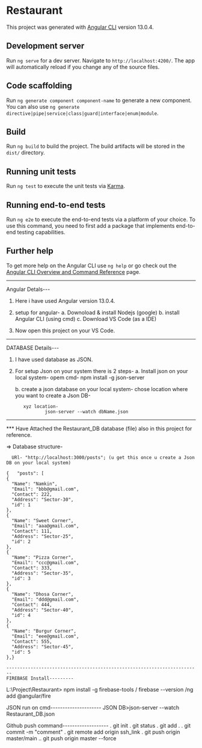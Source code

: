# Restaurant

This project was generated with [Angular CLI](https://github.com/angular/angular-cli) version 13.0.4.

## Development server

Run `ng serve` for a dev server. Navigate to `http://localhost:4200/`. The app will automatically reload if you change any of the source files.

## Code scaffolding

Run `ng generate component component-name` to generate a new component. You can also use `ng generate directive|pipe|service|class|guard|interface|enum|module`.

## Build

Run `ng build` to build the project. The build artifacts will be stored in the `dist/` directory.

## Running unit tests

Run `ng test` to execute the unit tests via [Karma](https://karma-runner.github.io).

## Running end-to-end tests

Run `ng e2e` to execute the end-to-end tests via a platform of your choice. To use this command, you need to first add a package that implements end-to-end testing capabilities.

## Further help

To get more help on the Angular CLI use `ng help` or go check out the [Angular CLI Overview and Command Reference](https://angular.io/cli) page.


--------------------------------------------------------------------------------------


Angular Detals---
1. Here i have used Angular version 13.0.4.
2. setup for angular-
    a. Downoload & install Nodejs (google)
    b. install Angular CLI (using cmd)
    c. Download VS Code (as a IDE)

3. Now open this project on your VS Code.    



-------------------------------------------------------------------------------------


DATABASE Details---

1. I have used database as JSON.
2. For setup Json on your system there is 2 steps-
    a. Install json on your local system-
         opem cmd- 
                 npm install -g json-server

   b. create a json database on your local system-
      chose location where you want to create a Json DB-

          xyz location- 
                  json-server --watch dbName.json             

-------------------------------------------------------------------

 *** Have Attached the Restaurant_DB database (file) also in this project for reference. 

=>   Database structure- 

      URl- "http://localhost:3000/posts"; (u get this once u create a Json   DB on your local system)

    {   "posts": [
    {
      "Name": "Namkin",
      "Email": "bbb@gmail.com",
      "Contact": 222,
      "Address": "Sector-30",
      "id": 1
    },
    {
      "Name": "Sweet Corner",
      "Email": "aaa@gmail.com",
      "Contact": 111,
      "Address": "Sector-25",
      "id": 2
    },
    {
      "Name": "Pizza Corner",
      "Email": "ccc@gmail.com",
      "Contact": 333,
      "Address": "Sector-35",
      "id": 3
    },
    {
      "Name": "Dhosa Corner",
      "Email": "ddd@gmail.com",
      "Contact": 444,
      "Address": "Sector-40",
      "id": 4
    },
    {
      "Name": "Burgur Corner",
      "Email": "eee@gmail.com",
      "Contact": 555,
      "Address": "Sector-45",
      "id": 5
    },}

    ------------------------------------------------------------------------
    FIREBASE Install---------

L:\Project\Restaurant>   npm install -g firebase-tools    / firebase --version      /ng add @angular/fire



JSON run on cmd---------------------
JSON DB>json-server --watch Restaurant_DB.json



Github push command-------------------
. git init
. git status
. git add .
. git commit -m "comment"
. git remote add origin ssh_link
. git push origin master/main
.. git push origin master --force